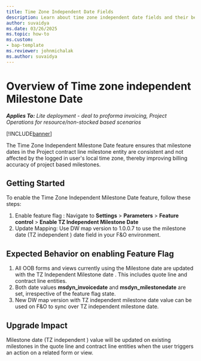 ```yaml
---
title: Time Zone Independent Date Fields
description: Learn about time zone independent date fields and their behavior in the context of Project Operations
author: suvaidya
ms.date: 03/26/2025
ms.topic: how-to
ms.custom: 
- bap-template
ms.reviewer: johnmichalak
ms.author: suvaidya
---
```

# Overview of Time zone independent Milestone Date

_**Applies To:** Lite deployment - deal to proforma invoicing, Project Operations for resource/non-stocked based scenarios_

[!INCLUDE[banner](../includes/banner.md)]

The Time Zone Independent Milestone Date feature ensures that milestone dates in the Project contract line milestone entity are consistent and not affected by the logged in user's local time zone, thereby improving billing accuracy of project based milestones.  

## Getting Started
To enable the Time Zone Independent Milestone Date feature, follow these steps:

1. Enable feature flag : Navigate to  **Settings** \> **Parameters** \> **Feature control** \> **Enable TZ Independent Milestone Date** 
2. Update Mapping: Use DW map version to 1.0.0.7 to use the milestone date (TZ independent ) date field in your F&O environment.


## Expected Behavior on enabling Feature Flag 

1. All OOB forms and views currently using the Milestone date are updated with the TZ Independent Milestone date . This includes quote line and contract line entities.
2. Both date values **msdyn_invoicedate** and **msdyn_milestonedate** are set, irrespective of the feature flag state.
3. New DW map version with TZ independent milestone date value can be used on F&O to sync over TZ independent milestone date. 

## Upgrade Impact
Milestone date (TZ independent ) value will be updated on existing milestones in the quote line and contract line entities when the user triggers an action on a related form or view. 
